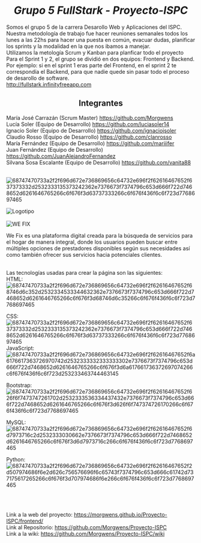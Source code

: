 <h1 align="center">  <em> Grupo 5 FullStark - Proyecto-ISPC </em></h1>

Somos el grupo 5 de la carrera Desarollo Web y Aplicaciones del ISPC.
Nuestra metodología de trabajo fue hacer reuniones semanales todos los lunes a las 22hs para hacer una puesta en común, evacuar dudas, planificar los sprints y la modalidad en la que nos ibamos a manejar.<br>
Utilizamos la metología Scrum y Kanban para planficar todo el proyecto <br>
Para el Sprint 1 y 2, el grupo se dividió en dos equipos: Frontend y Backend. Por ejemplo: si en el sprint 1 eras parte del Frontend, en el sprint 2 te correspondía el Backend, para que nadie quede sin pasar todo el proceso de desarollo de software. <br>
http://fullstark.infinityfreeapp.com
<br>

<h2 align="center">Integrantes</h2> 

María José Carrazán (Scrum Master) https://github.com/Morgwens <br>
Lucía Soler (Equipo de Desarrollo) https://github.com/luciasoler14 <br>
Ignacio Soler (Equipo de Desarrollo) https://github.com/ignaciojsoler <br>
Claudio Rosso (Equipo de Desarrollo) https://github.com/clanrosso <br>
María Fernández (Equipo de Desarrollo) https://github.com/mariiifer <br>
Juan Fernández (Equipo de Desarrollo) https://github.com/JuanAlejandroFernandez <br>
Silvana Sosa Escalante (Equipo de Desarrollo) https://github.com/vanita88 <br>

<br>![68747470733a2f2f696d672e736869656c64732e696f2f62616467652f637373332d2532333135373242362e7376673f7374796c653d666f722d7468652d6261646765266c6f676f3d63737333266c6f676f436f6c6f723d7768697465](https://user-images.githubusercontent.com/95719903/201946695-c2f9390a-67e4-4dc2-96d9-98498cd2308a.svg)



  ![Logotipo](https://user-images.githubusercontent.com/95719903/201943478-996c6cfd-7718-421d-bfac-dd4078a45bf8.png) <br> <br> ![WE FIX](https://user-images.githubusercontent.com/95719903/201942604-d5bf34f1-6289-478e-bb74-5d2e0e8fbf0a.png)



We Fix es una plataforma digital creada para la búsqueda de servicios para el hogar de manera integral, donde los usuarios pueden buscar entre múltiples opciones de prestadores disponibles según sus necesidades así como también ofrecer sus servicios hacia potenciales clientes. <br> <br>


Las tecnologías usadas para crear la página son las siguientes: <br>
HTML:   ![68747470733a2f2f696d672e736869656c64732e696f2f62616467652f68746d6c352d2532334533344632362e7376673f7374796c653d666f722d7468652d6261646765266c6f676f3d68746d6c35266c6f676f436f6c6f723d7768697465](https://user-images.githubusercontent.com/95719903/201946478-9f98b8d5-701a-4637-9879-b346972be2a4.svg)<br>

CSS:  ![68747470733a2f2f696d672e736869656c64732e696f2f62616467652f637373332d2532333135373242362e7376673f7374796c653d666f722d7468652d6261646765266c6f676f3d63737333266c6f676f436f6c6f723d7768697465](https://user-images.githubusercontent.com/95719903/201946747-89710b78-bff7-4573-be5c-2d26306cf720.svg)
 <br>
JavaScript:  ![68747470733a2f2f696d672e736869656c64732e696f2f62616467652f6a6176617363726970742d2532333332333333302e7376673f7374796c653d666f722d7468652d6261646765266c6f676f3d6a617661736372697074266c6f676f436f6c6f723d253233463744463145](https://user-images.githubusercontent.com/95719903/201947030-62ab5488-8802-4ae7-9ce6-df8c0e89501e.svg)<br>

Bootstrap:  ![68747470733a2f2f696d672e736869656c64732e696f2f62616467652f626f6f7473747261702d2532333536334437432e7376673f7374796c653d666f722d7468652d6261646765266c6f676f3d626f6f747374726170266c6f676f436f6c6f723d7768697465](https://user-images.githubusercontent.com/95719903/201947140-0cfcc467-42b8-4c87-81d0-0e272f0f5181.svg)<br>

MySQL: ![68747470733a2f2f696d672e736869656c64732e696f2f62616467652f6d7973716c2d2532333030662e7376673f7374796c653d666f722d7468652d6261646765266c6f676f3d6d7973716c266c6f676f436f6c6f723d7768697465](https://user-images.githubusercontent.com/95719903/201947322-0375cd63-9c32-4b14-8d26-b042ba508cb8.svg) <br>

Python: ![68747470733a2f2f696d672e736869656c64732e696f2f62616467652f2d507974686f6e2d626c756576696f6c65743f7374796c653d666c61742d737175617265266c6f676f3d707974686f6e266c6f676f436f6c6f723d7768697465](https://user-images.githubusercontent.com/95719903/201948028-2e0f58a1-c7ae-4deb-8a2c-2d203718221d.svg) <br>
<br>

<Br> 

Link a la web del proyecto: https://morgwens.github.io/Proyecto-ISPC/frontend/  <br>
Link al Repositorio: https://github.com/Morgwens/Proyecto-ISPC <br>
Link a la wiki: https://github.com/Morgwens/Proyecto-ISPC/wiki 



